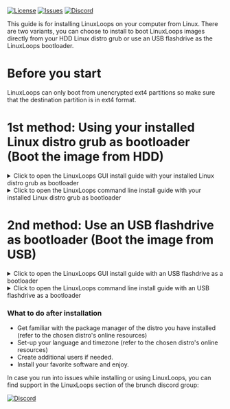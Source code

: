 <div id="top"></div>

<!-- Shields/Logos -->
[![License][license-shield]][license-url]
[![Issues][issues-shield]][issues-url]
[![Discord][discord-shield]][discord-url]

<!-- Installation Guides -->
This guide is for installing LinuxLoops on your computer from Linux. There are two variants, you can choose to install to boot LinuxLoops images directly from your HDD Linux distro grub or use an USB flashdrive as the LinuxLoops bootloader.

# Before you start

LinuxLoops can only boot from unencrypted ext4 partitions so make sure that the destination partition is in ext4 format.

# 1st method: Using your installed Linux distro grub as bootloader (Boot the image from HDD)

<details>
  <summary>Click to open the LinuxLoops GUI install guide with your installed Linux distro grub as bootloader</summary>

### Requirements
- Administrator access.
- Secure boot disabled.
- 10 GB available space on an unencrypted ext4 partition.
- An entry level understanding of the linux terminal.
  - This guide aims to make this process as easy as possible, but knowing the basics is expected.

### Installation steps

1. Make sure the `curl`, `cryptsetup`, `fdisk`, `nano`, `tar` and `zenity` packages/binaries are installed.

2. Change the directory to your Downloads folder.

`cd ~/Downloads`

3. Create a directory for linuxloops images where you want (in this example we will create a LinuxLoops directory within the user account path)

`mkdir ~/linuxloops`
  
4. Download the linuxloops script:

`curl -O -L https://raw.githubusercontent.com/sebanc/linuxloops/main/linuxloops`
  
5. Launch the GUI installer:

`sudo bash ./linuxloops`

6. Follow the installer menu, choosing the distro, desktop environment, image path... (in this example the image path would be /home/username/linuxloops)

7. Create a copy of your existing 40_custom file.

`sudo cp /etc/grub.d/40_custom /etc/grub.d/99_linuxloops`

8. Open the 99_linuxloops file in an editor. For this guide we'll be using nano but you can use gedit, vi, or any editor of your choice.

`sudo nano /etc/grub.d/99_brunch`

9. Copy/Paste the Grub Boot Entries displayed in the installer in the file and press Ctrl + X, then Y to save and Enter to confirm.

10. After saving, commit the new entries to Grub.

`sudo grub-mkconfig -o /boot/grub/grub.cfg`

11. Reboot your computer and start the LinuxLoops grub entry from your distro's grub menu.

</details>

<details>
  <summary>Click to open the LinuxLoops command line install guide with your installed Linux distro grub as bootloader</summary>

### Requirements
- Administrator access.
- Secure boot disabled.
- 10 GB available space on an unencrypted ext4 partition.
- An entry level understanding of the linux terminal.
  - This guide aims to make this process as easy as possible, but knowing the basics is expected.

### Installation steps

1. Make sure the `curl`, `cryptsetup`, `fdisk`, `nano` and `tar` packages/binaries are installed.

2. Change the directory to your Downloads folder.

`cd ~/Downloads`

3. Create a directory for linuxloops images where you want (in this example we will create a LinuxLoops directory within the user account path)

`mkdir ~/linuxloops`
  
4. Download the linuxloops script:

`curl -O -L https://raw.githubusercontent.com/sebanc/linuxloops/main/linuxloops`

5. List available distros and desktop environments:

`sudo bash ./linuxloops -l`

6. Launch the installer:

Arguments description:  
"-dist <distribution>": selects the linux distro (mandatory)  
"-env <desktop_environment>": selects the default desktop environment (optional, gnome desktop environment is generally selected by default)  
"-img <path>": set the path to the disk image such as: ~/linuxloops/distro.img  
"-s" <number>: size of the disk image in GB (optional, 10GB by default)  
"-z" <number>: size of the swap (optional) (optional, no swap by default)  
"-e": enable rootfs and swap partitions encryption (optional but highly recommended)  
"-S": automatically applied Microsoft Surface patches from www.github.com/linux-surface (optional, Surface patches are not included by default)  

`sudo bash linuxloops -dist ubuntu -env kde-full -img ~/linuxloops/ubuntu.img -s 24 -z 4 -e`

7. Create a copy of your existing 40_custom file.

`sudo cp /etc/grub.d/40_custom /etc/grub.d/99_linuxloops`

8. Open the 99_linuxloops file in an editor. For this guide we'll be using nano but you can use gedit, vi, or any editor of your choice.

`sudo nano /etc/grub.d/99_brunch`

9. Copy/Paste the Grub Boot Entries displayed in the installer in the file and press Ctrl + X, then Y to save and Enter to confirm.

10. After saving, commit the new entries to Grub.

`sudo grub-mkconfig -o /boot/grub/grub.cfg`

11. Reboot your computer and start the LinuxLoops grub entry from your distro's grub menu.

</details>

# 2nd method: Use an USB flashdrive as bootloader (Boot the image from USB)

<details>
  <summary>Click to open the LinuxLoops GUI install guide with an USB flashdrive as a bootloader</summary>

### Requirements
- Administrator access.
- Secure boot disabled.
- Windows 11 with Ubuntu WSL2 installed.
- 10 GB available space on an unencrypted ext4 partition.
- An entry level understanding of the linux terminal.
  - This guide aims to make this process as easy as possible, but knowing the basics is expected.

### Installation steps

1. Make sure the `curl`, `cryptsetup`, `fdisk`, `nano`, `tar` and `zenity` packages/binaries are installed.

2. Change the directory to your Downloads folder.

`cd ~/Downloads`

3. Create a directory for linuxloops images where you want (in this example we will create a LinuxLoops directory within the user account path)

`mkdir ~/linuxloops`
  
4. Download the linuxloops script:

`curl -O -L https://raw.githubusercontent.com/sebanc/linuxloops/main/linuxloops`

5. Download the USB bootloader template image.

`curl -O -L https://github.com/sebanc/linuxloops/raw/main/usb_bootloader.img`
  
6. Launch the GUI installer:

`sudo bash ./linuxloops`

7. Follow the installer menu, choosing the distro, desktop environment, image path... (in this example the image path would be /home/username/linuxloops)

8. Use 'dd' to write usb_bootloader.img file from your Downloads folder to a USB flashdrive.

`sudo dd if=usb_bootloader.img of=/dev/<your_usb_flashdrive>`

9. Reboot your computer and select your USB flashdrive as boot device in the BIOS.

</details>

<details>
  <summary>Click to open the LinuxLoops command line install guide with an USB flashdrive as a bootloader</summary>

### Requirements
- Administrator access.
- Secure boot disabled.
- 10 GB available space on an unencrypted ext4 partition.
- An entry level understanding of the linux terminal.
  - This guide aims to make this process as easy as possible, but knowing the basics is expected.

### Installation steps

1. Make sure the `curl`, `cryptsetup`, `fdisk`, `nano`, `tar` and `zenity` packages/binaries are installed.

2. Change the directory to your Downloads folder.

`cd ~/Downloads`

3. Create a directory for linuxloops images where you want (in this example we will create a LinuxLoops directory within the user account path)

`mkdir ~/linuxloops`

4. Download the linuxloops script:

`curl -O -L https://raw.githubusercontent.com/sebanc/linuxloops/main/linuxloops`

5. Download the USB bootloader template image.

`curl -O -L https://github.com/sebanc/linuxloops/raw/main/usb_bootloader.img`
  
6. List available distros and desktop environments:

`sudo bash ./linuxloops -l`

7. Launch the installer:

Arguments description:  
"-dist <distribution>": selects the linux distro (mandatory)  
"-env <desktop_environment>": selects the default desktop environment (optional, gnome desktop environment is generally selected by default)  
"-img <path>": set the path to the disk image such as: ~/linuxloops/distro.img  
"-s" <number>: size of the disk image in GB (optional, 10GB by default)  
"-z" <number>: size of the swap (optional) (optional, no swap by default)  
"-e": enable rootfs and swap partitions encryption (optional but highly recommended)  
"-S": automatically applied Microsoft Surface patches from www.github.com/linux-surface (optional, Surface patches are not included by default)  

`sudo bash linuxloops -dist ubuntu -env kde-full -img ~/linuxloops/ubuntu.img -s 24 -z 4 -e`

8. Use 'dd' to write usb_bootloader.img file from your Downloads folder to a USB flashdrive.

`sudo dd if=usb_bootloader.img of=/dev/<your_usb_flashdrive>`

9. Reboot your computer and select your USB flashdrive as boot device in the BIOS.

</details>

### What to do after installation
- Get familiar with the package manager of the distro you have installed (refer to the chosen distro's online resources)
- Set-up your language and timezone (refer to the chosen distro's online resources)
- Create additional users if needed.
- Install your favorite software and enjoy.

In case you run into issues while installing or using LinuxLoops, you can find support in the LinuxLoops section of the brunch discord group:

[![Discord][discord-shield]][discord-url]

<!-- Reference Links -->
<!-- Badges -->
[license-shield]: https://img.shields.io/github/license/sebanc/linuxloops?label=License&logo=Github&style=flat-square
[license-url]: ./LICENSE
[issues-shield]: https://img.shields.io/github/issues/sebanc/linuxloops?label=Issues&logo=Github&style=flat-square
[issues-url]: https://github.com/sebanc/linuxloops/issues
[discord-shield]: https://img.shields.io/badge/Discord-Join-7289da?style=flat-square&logo=discord&logoColor=%23FFFFFF
[discord-url]: https://discord.gg/x2EgK2M

